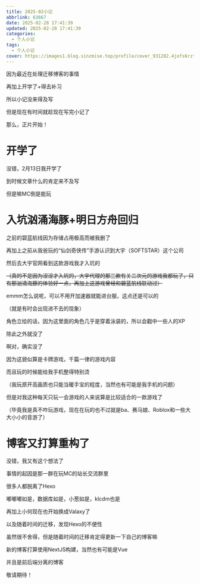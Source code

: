 ```yaml
---
title: 2025-02小记
abbrlink: 63667
date: 2025-02-28 17:41:39
updated: 2025-02-28 17:41:39
categories: 
  - 个人小记
tags: 
  - 个人小记
cover: https://images1.blog.sinzmise.top/profile/cover_931282.4jofs6rztg.webp
---
```

因为最近在处理迁移博客的事情

再加上开学了+得去补习

所以小记没来得及写

但是现在有时间就趁现在写完小记了

<!-- more -->

那么，正片开始！

# 开学了
没错，2月13日我开学了

到时候文章什么的肯定来不及写

但是嘛MC倒是能玩

# 入坑汹涌海豚+明日方舟回归
之前的碧蓝航线因为存储占用极高而被我删了

再加上之前从我爸玩的“仙剑奇侠传”手游认识到大宇（SOFTSTAR）这个公司

然后去大宇官网看到这款游戏我才入坑的

~~（真的不是因为涩涩才入坑的，大宇代理的那三款有关二次元的游戏我都玩了，只有那汹涌海豚的体验好一点，再加上这游戏曾经和碧蓝航线联动过）~~

emmm怎么说呢，可以不用开加速器就能进台服，这点还是可以的

（就是有时会出现进不去的现象）

角色立绘的话，因为这里面的角色几乎是穿着泳装的，所以会戳中一些人的XP

除此之外就没了

啊对，确实没了

因为这貌似算是卡牌游戏，千篇一律的游戏内容

而且玩的时候能给我手机整得特别烫

（我玩原开高画质也只能当暖手宝的程度，当然也有可能是我手机的问题）

但是对我这种每天只玩一会游戏的人来说算是比较适合的一款游戏了

（毕竟我是真不咋玩游戏，现在在玩的也不过就是ba、赛马娘、Roblox和一些大大小小的音游了）

# 博客又打算重构了
没错，我又有这个想法了

事情的起因是那一群在玩MC的站长交流群里

很多人都脱离了Hexo

嘟嘟嘟如是，数据库如是，小葱如是，klcdm也是

再加上小何现在也开始换成Valaxy了

以及随着时间的迁移，发现Hexo的不便性

虽然很不舍得，但是随着时间的迁移肯定得更新一下自己的博客嘛

新的博客打算使用NextJS构建，当然也有可能是Vue

并且是前后端分离的博客

敬请期待！
